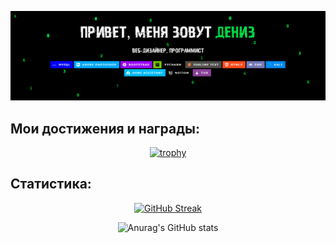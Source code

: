 
<img src="Без-имени-2.gif" height=""/></h1>


<h2>Мои достижения и награды:</h2>
<div align="center">
  
[![trophy](https://github-profile-trophy.vercel.app/?username=Denizceli&theme=matrix)](https://github.com/ryo-ma/github-profile-trophy)
</div>
<h2>Статистика:</h2>

<div align="center"><a href="https://git.io/streak-stats"><img src="http://github-readme-streak-stats.herokuapp.com?user=Denizceli&theme=hacker&hide_border=%D0%B8%D1%81%D1%82%D0%B8%D0%BD%D0%BD%D1%8B%D0%B9&border_radius=0&locale=ru" alt="GitHub Streak" /></a>

![Anurag's GitHub stats](https://github-readme-stats.vercel.app/api?username=Denizceli&show_icons=true&locale=ru&bg_color=000000&title_color=20c10e&text_color=188d0b&icon_color=20c10e&border_radius=0&border_color=20c10e)



</div>
